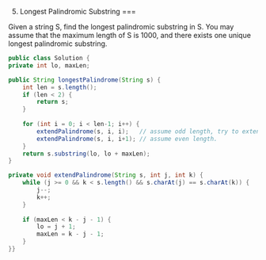 5. Longest Palindromic Substring
===

Given a string S, find the longest palindromic substring in S. 
You may assume that the maximum length of S is 1000, and there exists one unique longest palindromic substring.

```java
public class Solution {
private int lo, maxLen;

public String longestPalindrome(String s) {
    int len = s.length();
    if (len < 2) {
        return s;
    }
    
    for (int i = 0; i < len-1; i++) {
        extendPalindrome(s, i, i);   // assume odd length, try to extend Palindrome as possible
        extendPalindrome(s, i, i+1); // assume even length.
    }
    return s.substring(lo, lo + maxLen);
}

private void extendPalindrome(String s, int j, int k) {
    while (j >= 0 && k < s.length() && s.charAt(j) == s.charAt(k)) {
        j--;
        k++;
    }
    
    if (maxLen < k - j - 1) {
        lo = j + 1;
        maxLen = k - j - 1;
    }
}}
```
